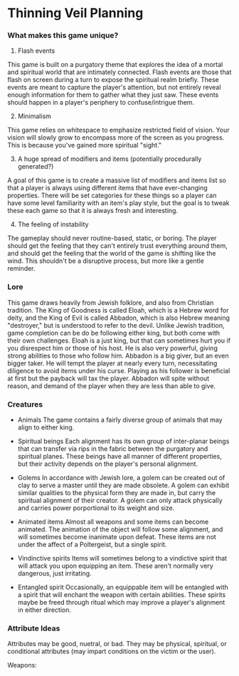 # Thinning Veil Planning

### What makes this game unique?

1. Flash events

This game is built on a purgatory theme that explores the idea of a mortal and spiritual world that are intimately connected. Flash events are those that flash on screen during a turn to expose the spiritual realm briefly. These events are meant to capture the player's attention, but not entirely reveal enough information for them to gather what they just saw. These events should happen in a player's periphery to confuse/intrigue them.

2. Minimalism

This game relies on whitespace to emphasize restricted field of vision. Your vision will slowly grow to encompass more of the screen as you progress. This is because you've gained more spiritual "sight."

3. A huge spread of modifiers and items (potentially procedurally generated?)

A goal of this game is to create a massive list of modifiers and items list so that a player is always using different items that have ever-changing properties. There will be set categories for these things so a player can have some level familiarity with an item's play style, but the goal is to tweak these each game so that it is always fresh and interesting.

4. The feeling of instability

The gameplay should never routine-based, static, or boring. The player should get the feeling that they can't entirely trust everything around them, and should get the feeling that the world of the game is shifting like the wind. This shouldn't be a disruptive process, but more like a gentle reminder.

### Lore

This game draws heavily from Jewish folklore, and also from Christian tradition. The King of Goodness is called Eloah, which is a Hebrew word for deity, and the King of Evil is called Abbadon, which is also Hebrew meaning "destroyer," but is understood to refer to the devil. Unlike Jewish tradition, game completion can be do be following either king, but both come with their own challenges. Eloah is a just king, but that can sometimes hurt you if you disrespect him or those of his host. He is also very powerful, giving strong abilities to those who follow him. Abbadon is a big giver, but an even bigger taker. He will tempt the player at nearly every turn, necessitating diligence to avoid items under his curse. Playing as his follower is beneficial at first but the payback will tax the player. Abbadon will spite without reason, and demand of the player when they are less than able to give.

### Creatures

- Animals
The game contains a fairly diverse group of animals that may align to either king.

- Spiritual beings
Each alignment has its own group of inter-planar beings that can transfer via rips in the fabric between the purgatory and spiritual planes. These beings have all manner of different properties, but their activity depends on the player's personal alignment.

- Golems
In accordance with Jewish lore, a golem can be created out of clay to serve a master until they are made obsolete. A golem can exhibit similar qualities to the physical form they are made in, but carry the spiritual alignment of their creator. A golem can only attack physically and carries power porportional to its weight and size.

- Animated items
Almost all weapons and some items can become animated. The animation of the object will follow some alignment, and will sometimes become inanimate upon defeat. These items are not under the affect of a Poltergeist, but a single spirit.

- Vindinctive spirits
Items will sometimes belong to a vindictive spirit that will attack you upon equipping an item. These aren't normally very dangerous, just irritating.

- Entangled spirit
Occasionally, an equippable item will be entangled with a spirit that will enchant the weapon with certain abilities. These spirits maybe be freed through ritual which may improve a player's alignment in either direction.

### Attribute Ideas
Attributes may be good, nuetral, or bad. They may be physical, spiritual, or conditional attributes (may impart conditions on the victim or the user).

Weapons:
